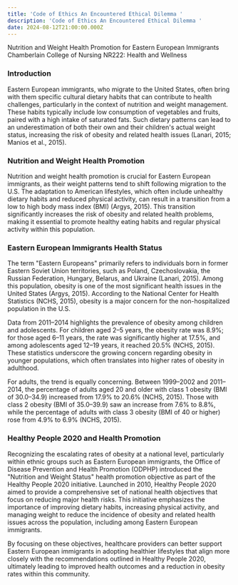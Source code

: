 ```yaml
---
title: 'Code of Ethics An Encountered Ethical Dilemma '
description: 'Code of Ethics An Encountered Ethical Dilemma '
date: 2024-08-12T21:00:00.000Z
---
```


Nutrition and Weight Health Promotion for Eastern European Immigrants
Chamberlain College of Nursing NR222: Health and Wellness

### Introduction

Eastern European immigrants, who migrate to the United States, often bring with them specific cultural dietary habits that can contribute to health challenges, particularly in the context of nutrition and weight management. These habits typically include low consumption of vegetables and fruits, paired with a high intake of saturated fats. Such dietary patterns can lead to an underestimation of both their own and their children's actual weight status, increasing the risk of obesity and related health issues (Lanari, 2015; Manios et al., 2015).

### Nutrition and Weight Health Promotion

Nutrition and weight health promotion is crucial for Eastern European immigrants, as their weight patterns tend to shift following migration to the U.S. The adaptation to American lifestyles, which often include unhealthy dietary habits and reduced physical activity, can result in a transition from a low to high body mass index (BMI) (Argys, 2015). This transition significantly increases the risk of obesity and related health problems, making it essential to promote healthy eating habits and regular physical activity within this population.

### Eastern European Immigrants Health Status

The term "Eastern Europeans" primarily refers to individuals born in former Eastern Soviet Union territories, such as Poland, Czechoslovakia, the Russian Federation, Hungary, Belarus, and Ukraine (Lanari, 2015). Among this population, obesity is one of the most significant health issues in the United States (Argys, 2015). According to the National Center for Health Statistics (NCHS, 2015), obesity is a major concern for the non-hospitalized population in the U.S.

Data from 2011–2014 highlights the prevalence of obesity among children and adolescents. For children aged 2–5 years, the obesity rate was 8.9%; for those aged 6–11 years, the rate was significantly higher at 17.5%, and among adolescents aged 12–19 years, it reached 20.5% (NCHS, 2015). These statistics underscore the growing concern regarding obesity in younger populations, which often translates into higher rates of obesity in adulthood.

For adults, the trend is equally concerning. Between 1999–2002 and 2011–2014, the percentage of adults aged 20 and older with class 1 obesity (BMI of 30.0–34.9) increased from 17.9% to 20.6% (NCHS, 2015). Those with class 2 obesity (BMI of 35.0–39.9) saw an increase from 7.6% to 8.8%, while the percentage of adults with class 3 obesity (BMI of 40 or higher) rose from 4.9% to 6.9% (NCHS, 2015).

### Healthy People 2020 and Health Promotion

Recognizing the escalating rates of obesity at a national level, particularly within ethnic groups such as Eastern European immigrants, the Office of Disease Prevention and Health Promotion (ODPHP) introduced the "Nutrition and Weight Status" health promotion objective as part of the Healthy People 2020 initiative. Launched in 2010, Healthy People 2020 aimed to provide a comprehensive set of national health objectives that focus on reducing major health risks. This initiative emphasizes the importance of improving dietary habits, increasing physical activity, and managing weight to reduce the incidence of obesity and related health issues across the population, including among Eastern European immigrants.

By focusing on these objectives, healthcare providers can better support Eastern European immigrants in adopting healthier lifestyles that align more closely with the recommendations outlined in Healthy People 2020, ultimately leading to improved health outcomes and a reduction in obesity rates within this community.
